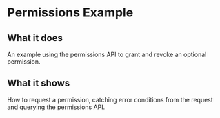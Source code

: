 # Permissions Example

## What it does

An example using the permissions API to grant and revoke an optional permission.

## What it shows

How to request a permission, catching error conditions from the request and querying the permissions API.
